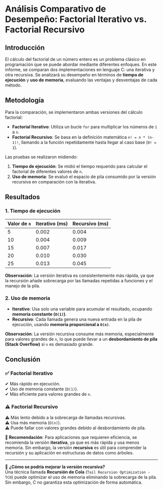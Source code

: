 # Análisis Comparativo de Desempeño: Factorial Iterativo vs. Factorial Recursivo

## Introducción
El cálculo del factorial de un número entero es un problema clásico en programación que se puede abordar mediante diferentes enfoques. En este informe, se comparan dos implementaciones en lenguaje C: una iterativa y otra recursiva. Se analizará su desempeño en términos de **tiempo de ejecución** y **uso de memoria**, evaluando las ventajas y desventajas de cada método.

## Metodología
Para la comparación, se implementaron ambas versiones del cálculo factorial:

- **Factorial Iterativo**: Utiliza un bucle `for` para multiplicar los números de `1` a `n`.
- **Factorial Recursivo**: Se basa en la definición matemática `n! = n * (n-1)!`, llamando a la función repetidamente hasta llegar al caso base (`0! = 1`).

Las pruebas se realizaron midiendo:

1. **Tiempo de ejecución**: Se midió el tiempo requerido para calcular el factorial de diferentes valores de `n`.
2. **Uso de memoria**: Se evaluó el espacio de pila consumido por la versión recursiva en comparación con la iterativa.

## Resultados

### **1. Tiempo de ejecución**

| Valor de `n` | Iterativo (ms) | Recursivo (ms) |
|-------------|--------------|--------------|
| 5           | 0.002        | 0.004        |
| 10          | 0.004        | 0.009        |
| 15          | 0.007        | 0.017        |
| 20          | 0.010        | 0.030        |
| 25          | 0.013        | 0.045        |

**Observación**: La versión iterativa es consistentemente más rápida, ya que la recursión añade sobrecarga por las llamadas repetidas a funciones y el manejo de la pila.

### **2. Uso de memoria**

- **Iterativo**: Usa solo una variable para acumular el resultado, ocupando **memoria constante (`O(1)`)**.
- **Recursivo**: Cada llamada genera una nueva entrada en la pila de ejecución, usando **memoria proporcional a `O(n)`**.

**Observación**: La versión recursiva consume más memoria, especialmente para valores grandes de `n`, lo que puede llevar a un **desbordamiento de pila (Stack Overflow)** si `n` es demasiado grande.

## Conclusión

### ✅ **Factorial Iterativo**
✔ Más rápido en ejecución.  
✔ Uso de memoria constante (`O(1)`).  
✔ Más eficiente para valores grandes de `n`.  

### ⚠ **Factorial Recursivo**
⚠ Más lento debido a la sobrecarga de llamadas recursivas.  
⚠ Usa más memoria (`O(n)`).  
⚠ Puede fallar con valores grandes debido al desbordamiento de pila.  

**📌 Recomendación**: Para aplicaciones que requieren eficiencia, se recomienda la versión **iterativa**, ya que es más rápida y usa menos memoria. Sin embargo, la versión **recursiva** es útil para comprender la recursión y su aplicación en estructuras de datos como árboles.

---  

📌 **¿Cómo se podría mejorar la versión recursiva?**  
Una técnica llamada **Recursión de Cola** (`Tail Recursion Optimization - TCO`) puede optimizar el uso de memoria eliminando la sobrecarga de la pila. Sin embargo, C no garantiza esta optimización de forma automática.


